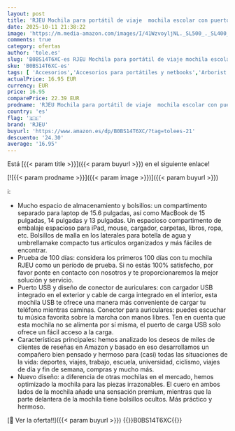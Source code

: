 ```yaml
---
layout: post
title: 'RJEU Mochila para portátil de viaje  mochila escolar con puerto de carga USB para hombres  mujeres  niños y niñas  Negro -  39 63 cm'
date: 2025-10-11 21:38:22
image: 'https://m.media-amazon.com/images/I/41WzvoyljNL._SL500_._SL400_.jpg'
comments: true
category: ofertas
author: 'tole.es'
slug: 'B0BS14T6XC-es RJEU Mochila para portátil de viaje mochila escolar con...'
sku: 'B0BS14T6XC-es'
tags: [ 'Accesorios','Accesorios para portátiles y netbooks','Arborist Merchandising Root','Bolsas y fundas para portátiles y netbooks','Buenos precios en moda','Informática','Luggage','Mochilas para portátiles y netbooks','Moda','Selecciones de moda que son tendencia esta semana','Self Service','Special Features Stores','Wardrobe Essentials','Wardrobe Essentials - Luggage','c8538d25-3af9-48d3-aeff-5f3ce5572a36_0','c8538d25-3af9-48d3-aeff-5f3ce5572a36_1001','c8538d25-3af9-48d3-aeff-5f3ce5572a36_3301','c8538d25-3af9-48d3-aeff-5f3ce5572a36_7601','escolar','mochila','rjeu','🇪🇸', ]
actualPrice: 16.95 EUR
currency: EUR
price: 16.95
comparePrice: 22.39 EUR
prodname: 'RJEU Mochila para portátil de viaje  mochila escolar con puerto de carga USB para hombres  mujeres  niños y niñas  Negro -  39 63 cm'
country: 'es'
flag: '🇪🇸'
brand: 'RJEU'
buyurl: 'https://www.amazon.es/dp/B0BS14T6XC/?tag=tolees-21'
descuento: '24.30'
average: '16.95'
---
```


Está [{{< param title >}}]({{< param buyurl >}}) en el siguiente enlace!

[![{{< param prodname >}}]({{< param image >}})]({{< param buyurl >}})

ℹ️:

- Mucho espacio de almacenamiento y bolsillos: un compartimento separado para laptop de 15.6 pulgadas, así como MacBook de 15 pulgadas, 14 pulgadas y 13 pulgadas. Un espacioso compartimento de embalaje espacioso para iPad, mouse, cargador, carpetas, libros, ropa, etc. Bolsillos de malla en los laterales para botella de agua y umbrellamake compacto tus artículos organizados y más fáciles de encontrar.
- Prueba de 100 días: considera los primeros 100 días con tu mochila RJEU como un período de prueba. Si no estás 100% satisfecho, por favor ponte en contacto con nosotros y te proporcionaremos la mejor solución y servicio.
- Puerto USB y diseño de conector de auriculares: con cargador USB integrado en el exterior y cable de carga integrado en el interior, esta mochila USB te ofrece una manera más conveniente de cargar tu teléfono mientras caminas. Conector para auriculares: puedes escuchar tu música favorita sobre la marcha con manos libres. Ten en cuenta que esta mochila no se alimenta por sí misma, el puerto de carga USB solo ofrece un fácil acceso a la carga.
- Características principales: hemos analizado los deseos de miles de clientes de reseñas en Amazon y basado en eso desarrollamos un compañero bien pensado y hermoso para (casi) todas las situaciones de la vida: deportes, viajes, trabajo, escuela, universidad, ciclismo, viajes de día y fin de semana, compras y mucho más.
- Nuevo diseño: a diferencia de otras mochilas en el mercado, hemos optimizado la mochila para las piezas irrazonables. El cuero en ambos lados de la mochila añade una sensación premium, mientras que la parte delantera de la mochila tiene bolsillos ocultos. Más práctico y hermoso.

[🛒 Ver la oferta!!]({{< param buyurl >}})
{{<world>}}B0BS14T6XC{{</world>}}
